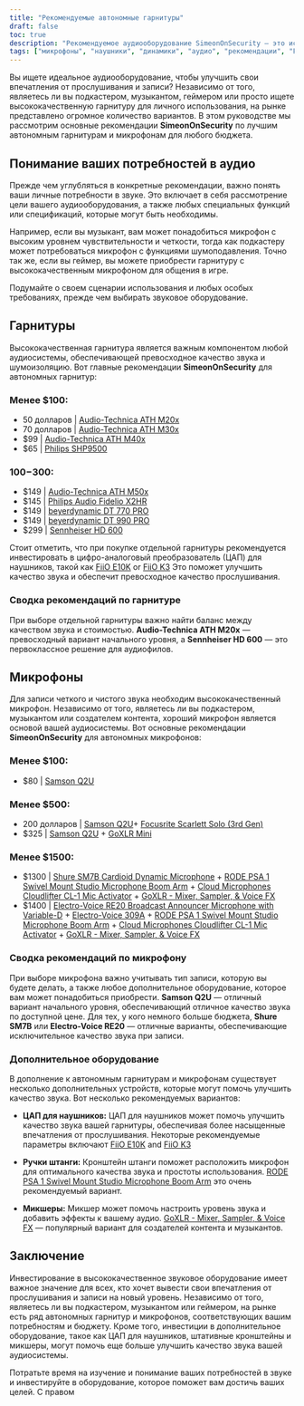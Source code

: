 ```yaml
---
title: "Рекомендуемые автономные гарнитуры"
draft: false
toc: true
description: "Рекомендуемое аудиооборудование SimeonOnSecurity — это исчерпывающее руководство по лучшим автономным гарнитурам и микрофонам для любого бюджета. От доступных вариантов, таких как Audio-Technica ATH M20x, до продуктов высокого класса, таких как Sennheiser HD 600, это руководство охватывает лучшее аудиооборудование для всех ваших аудиопотребностей. Ищете ли вы недорогой микрофон, такой как Samson Q2U, или профессиональную установку, такую как Shure SM7B и RODE PSA 1, SimeonOnSecurity поможет вам. Так зачем ждать? Начните исследовать мир профессионального звукового оборудования уже сегодня!"
tags: ["микрофоны", "наушники", "динамики", "аудио", "рекомендации", "FiiO E10K", "Фио К3", "Аудиотехника ATH M20x", "Аудиотехника ATH M30x", "Аудиотехника ATH M40x", "Филипс SHP9500", "Аудиотехника ATH M50x", "Philips Audio Fidelio X2HR", "Beyerdynamic DT 770 PRO", "Beyerdynamic DT 990 PRO", "Сеннхайзер HD 600", "Самсон Q2U", "Фокусрит Скарлетт Соло", "GoXLR Мини", "Шуре SM7B", "РОДЕ СРП 1", "Облачные микрофоны Cloudlifter CL-1", "Электро-Голос RE20", "Электро-Голос 309А"]
---
```


Вы ищете идеальное аудиооборудование, чтобы улучшить свои впечатления от прослушивания и записи? Независимо от того, являетесь ли вы подкастером, музыкантом, геймером или просто ищете высококачественную гарнитуру для личного использования, на рынке представлено огромное количество вариантов. В этом руководстве мы рассмотрим основные рекомендации **SimeonOnSecurity** по лучшим автономным гарнитурам и микрофонам для любого бюджета.

## Понимание ваших потребностей в аудио

Прежде чем углубляться в конкретные рекомендации, важно понять ваши личные потребности в звуке. Это включает в себя рассмотрение цели вашего аудиооборудования, а также любых специальных функций или спецификаций, которые могут быть необходимы.

Например, если вы музыкант, вам может понадобиться микрофон с высоким уровнем чувствительности и четкости, тогда как подкастеру может потребоваться микрофон с функциями шумоподавления. Точно так же, если вы геймер, вы можете приобрести гарнитуру с высококачественным микрофоном для общения в игре.

Подумайте о своем сценарии использования и любых особых требованиях, прежде чем выбирать звуковое оборудование.

## Гарнитуры

Высококачественная гарнитура является важным компонентом любой аудиосистемы, обеспечивающей превосходное качество звука и шумоизоляцию. Вот главные рекомендации **SimeonOnSecurity** для автономных гарнитур:

### Менее $100:

- 50 долларов | [Audio-Technica ATH M20x](https://amzn.to/2TVE252)
- 70 долларов | [Audio-Technica ATH M30x](https://amzn.to/3aGF2Qs)
- $99 | [Audio-Technica ATH M40x](https://amzn.to/2RMkYDv)
- $65 | [Philips SHP9500](https://amzn.to/2RngkNb)

### $100-$300:

- $149 | [Audio-Technica ATH M50x](https://amzn.to/2GozWu9)        
- $145 | [Philips Audio Fidelio X2HR](https://amzn.to/2GozWu9)        
- $149 | [beyerdynamic DT 770 PRO](https://amzn.to/30P8jDY)     
- $149 | [beyerdynamic DT 990 PRO](https://amzn.to/37r9SdI)     
- $299 | [Sennheiser HD 600](https://amzn.to/30QLDDj)

Стоит отметить, что при покупке отдельной гарнитуры рекомендуется инвестировать в цифро-аналоговый преобразователь (ЦАП) для наушников, такой как [FiiO E10K](https://amzn.to/312xdQJ) or [FiiO K3](https://amzn.to/2uzpo8B) Это поможет улучшить качество звука и обеспечит превосходное качество прослушивания.

### Сводка рекомендаций по гарнитуре

При выборе отдельной гарнитуры важно найти баланс между качеством звука и стоимостью. **Audio-Technica ATH M20x** — превосходный вариант начального уровня, а **Sennheiser HD 600** — это первоклассное решение для аудиофилов.

## Микрофоны

Для записи четкого и чистого звука необходим высококачественный микрофон. Независимо от того, являетесь ли вы подкастером, музыкантом или создателем контента, хороший микрофон является основой вашей аудиосистемы. Вот основные рекомендации **SimeonOnSecurity** для автономных микрофонов:

### Менее $100:

- $80 | [Samson Q2U](https://amzn.to/2GkpbZA)

### Менее $500:

- 200 долларов | [Samson Q2U](https://amzn.to/2GkpbZA)+ [Focusrite Scarlett Solo (3rd Gen)](https://amzn.to/2ux8kA6)
- $325 | [Samson Q2U](https://amzn.to/2GkpbZA) + [GoXLR Mini](https://amzn.to/37oB6BC)

### Менее $1500:

- $1300 | [Shure SM7B Cardioid Dynamic Microphone](https://amzn.to/36m9Gel) + [RODE PSA 1 Swivel Mount Studio Microphone Boom Arm](https://amzn.to/2tFgUwY) + [Cloud Microphones Cloudlifter CL-1 Mic Activator](https://amzn.to/2TUBi7W) + [GoXLR - Mixer, Sampler, & Voice FX](https://amzn.to/2tOcQdF)
- $1400 | [Electro-Voice RE20 Broadcast Announcer Microphone with Variable-D](https://amzn.to/37s5uep)  + [Electro-Voice 309A](https://amzn.to/36mRhxV) + [RODE PSA 1 Swivel Mount Studio Microphone Boom Arm](https://amzn.to/2tFgUwY) + [Cloud Microphones Cloudlifter CL-1 Mic Activator](https://amzn.to/2TUBi7W) + [GoXLR - Mixer, Sampler, & Voice FX](https://amzn.to/2tOcQdF)

### Сводка рекомендаций по микрофону

При выборе микрофона важно учитывать тип записи, которую вы будете делать, а также любое дополнительное оборудование, которое вам может понадобиться приобрести. **Samson Q2U** — отличный вариант начального уровня, обеспечивающий отличное качество звука по доступной цене. Для тех, у кого немного больше бюджета, **Shure SM7B** или **Electro-Voice RE20** — отличные варианты, обеспечивающие исключительное качество звука при записи.

### Дополнительное оборудование

В дополнение к автономным гарнитурам и микрофонам существует несколько дополнительных устройств, которые могут помочь улучшить качество звука. Вот несколько рекомендуемых вариантов:

- **ЦАП для наушников:** ЦАП для наушников может помочь улучшить качество звука вашей гарнитуры, обеспечивая более насыщенные впечатления от прослушивания. Некоторые рекомендуемые параметры включают [FiiO E10K](https://amzn.to/312xdQJ) and [FiiO K3](https://amzn.to/2uzpo8B)

- **Ручки штанги:** Кронштейн штанги поможет расположить микрофон для оптимального качества звука и простоты использования. [RODE PSA 1 Swivel Mount Studio Microphone Boom Arm](https://amzn.to/2tFgUwY) это очень рекомендуемый вариант.

- **Микшеры:** Микшер может помочь настроить уровень звука и добавить эффекты к вашему аудио. [GoXLR - Mixer, Sampler, & Voice FX](https://amzn.to/2tOcQdF) — популярный вариант для создателей контента и музыкантов.

## Заключение

Инвестирование в высококачественное звуковое оборудование имеет важное значение для всех, кто хочет вывести свои впечатления от прослушивания и записи на новый уровень. Независимо от того, являетесь ли вы подкастером, музыкантом или геймером, на рынке есть ряд автономных гарнитур и микрофонов, соответствующих вашим потребностям и бюджету. Кроме того, инвестиции в дополнительное оборудование, такое как ЦАП для наушников, штативные кронштейны и микшеры, могут помочь еще больше улучшить качество звука вашей аудиосистемы.

Потратьте время на изучение и понимание ваших потребностей в звуке и инвестируйте в оборудование, которое поможет вам достичь ваших целей. С правом

